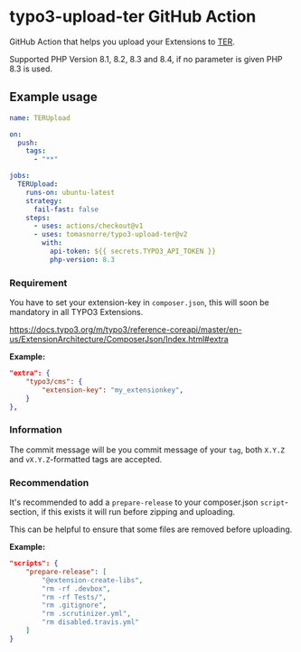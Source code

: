 # typo3-upload-ter GitHub Action
GitHub Action that helps you upload your Extensions to [TER](https://extensions.typo3.org).

Supported PHP Version 8.1, 8.2,  8.3 and 8.4, if no parameter is given PHP 8.3 is used.

## Example usage

```yaml
name: TERUpload

on:
  push:
    tags:
      - "**"

jobs:
  TERUpload:
    runs-on: ubuntu-latest
    strategy:
      fail-fast: false
    steps:
      - uses: actions/checkout@v1
      - uses: tomasnorre/typo3-upload-ter@v2
        with:
          api-token: ${{ secrets.TYPO3_API_TOKEN }}
          php-version: 8.3
```

### Requirement

You have to set your extension-key in `composer.json`, this will soon be mandatory in all TYPO3 Extensions.

https://docs.typo3.org/m/typo3/reference-coreapi/master/en-us/ExtensionArchitecture/ComposerJson/Index.html#extra

**Example:**
```json 
"extra": {
    "typo3/cms": {
        "extension-key": "my_extensionkey",
    }
},
```

### Information

The commit message will be you commit message of your `tag`, both `X.Y.Z` and `vX.Y.Z`-formatted tags are accepted.

### Recommendation

It's recommended to add a `prepare-release` to your composer.json `script`-section, if this exists it will run before zipping and uploading.

This can be helpful to ensure that some files are removed before uploading.

**Example:**
```json
"scripts": {
    "prepare-release": [
        "@extension-create-libs",
        "rm -rf .devbox",
        "rm -rf Tests/",
        "rm .gitignore",
        "rm .scrutinizer.yml",
        "rm disabled.travis.yml"
    ]
}
```